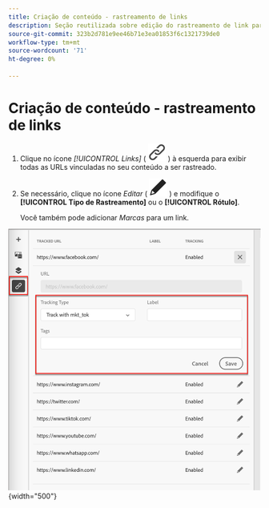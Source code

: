 ```yaml
---
title: Criação de conteúdo - rastreamento de links
description: Seção reutilizada sobre edição do rastreamento de link para criação de conteúdo
source-git-commit: 323b2d781e9ee46b71e3ea01853f6c1321739de0
workflow-type: tm+mt
source-wordcount: '71'
ht-degree: 0%

---
```


# Criação de conteúdo - rastreamento de links

1. Clique no ícone _[!UICONTROL Links]_ ( ![Ícone Mostrar links](../assets/do-not-localize/icon-links.svg) ) à esquerda para exibir todas as URLs vinculadas no seu conteúdo a ser rastreado.

1. Se necessário, clique no ícone _Editar_ ( ![Editar ícone](../user/assets/do-not-localize/icon-edit.svg) ) e modifique o **[!UICONTROL Tipo de Rastreamento]** ou o **[!UICONTROL Rótulo]**.

   Você também pode adicionar _Marcas_ para um link.

![Clique no ícone Editar para acessar o rastreamento de links](../assets/content-design-shared/visual-designer-links.png){width="500"}
